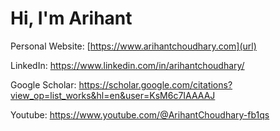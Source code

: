 # Hi, I'm Arihant

Personal Website: [https://www.arihantchoudhary.com](url)

LinkedIn: [https://www.linkedin.com/in/arihantchoudhary/ ](url)

Google Scholar: [https://scholar.google.com/citations?view_op=list_works&hl=en&user=KsM6c7IAAAAJ ](url)

Youtube: [https://www.youtube.com/@ArihantChoudhary-fb1qs ](url)


